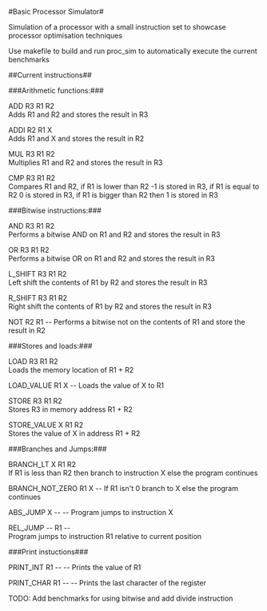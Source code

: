 #Basic Processor Simulator#

Simulation of a processor with a small instruction set to showcase processor optimisation techniques

Use makefile to build and run proc_sim to automatically execute the current benchmarks

##Current instructions##

###Arithmetic functions:###

ADD R3 R1 R2  
Adds R1 and R2 and stores the result in R3

ADDI R2 R1 X  
Adds R1 and X and stores the result in R2

MUL R3 R1 R2  
Multiplies R1 and R2 and stores the result in R3

CMP R3 R1 R2  
Compares R1 and R2, if R1 is lower than R2 -1 is stored in R3,
if R1 is equal to R2 0 is stored in R3,
if R1 is bigger than R2 then 1 is stored in R3
  

###Bitwise instructions:###

AND R3 R1 R2  
Performs a bitwise AND on R1 and R2 and stores the result in R3

OR R3 R1 R2  
Performs a bitwise OR on R1 and R2 and stores the result in R3

L_SHIFT R3 R1 R2  
Left shift the contents of R1 by R2 and stores the result in R3

R_SHIFT R3 R1 R2  
Right shift the contents of R1 by R2 and stores the result in R3

NOT R2 R1 --
Performs a bitwise not on the contents of R1 and store the result in R2

###Stores and loads:###

LOAD R3 R1 R2  
Loads the memory location of R1 + R2

LOAD_VALUE R1 X --
Loads the value of X to R1

STORE R3 R1 R2  
Stores R3 in memory address R1 + R2

STORE_VALUE X R1 R2  
Stores the value of X in address R1 + R2

###Branches and Jumps:###

BRANCH_LT X R1 R2   
If R1 is less than R2 then branch to instruction X else the program continues

BRANCH_NOT_ZERO R1 X --
If R1 isn't 0 branch to X else the program continues

ABS_JUMP X -- --
Program jumps to instruction X

REL_JUMP -- R1 --  
Program jumps to instruction R1 relative to current position

###Print instuctions###

PRINT_INT R1 -- --
Prints the value of R1

PRINT_CHAR R1 -- --
Prints the last character of the register


TODO:
Add benchmarks for using bitwise and add divide instruction
